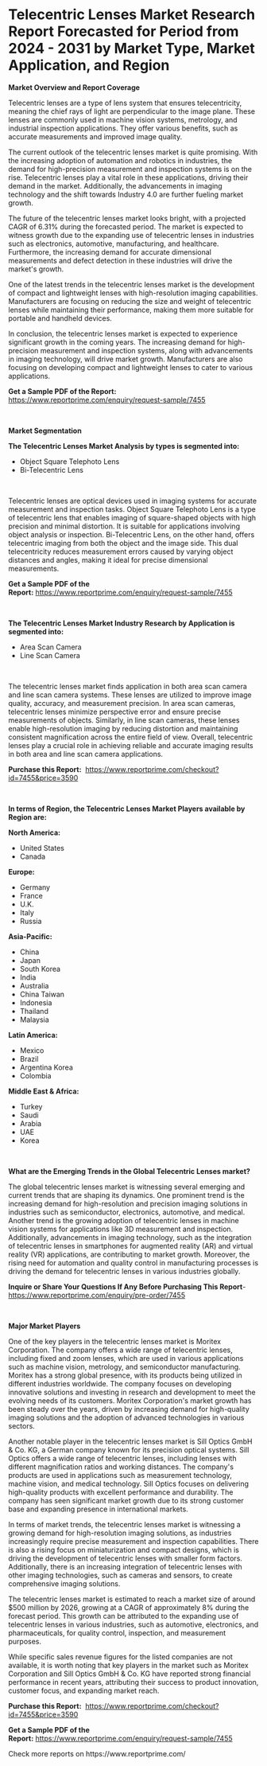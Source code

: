 <p><h1>Telecentric Lenses Market Research Report Forecasted for Period from 2024 -  2031 by Market Type, Market Application, and Region</h1></p><p><strong>Market Overview and Report Coverage</strong></p>
<p><p>Telecentric lenses are a type of lens system that ensures telecentricity, meaning the chief rays of light are perpendicular to the image plane. These lenses are commonly used in machine vision systems, metrology, and industrial inspection applications. They offer various benefits, such as accurate measurements and improved image quality.</p><p>The current outlook of the telecentric lenses market is quite promising. With the increasing adoption of automation and robotics in industries, the demand for high-precision measurement and inspection systems is on the rise. Telecentric lenses play a vital role in these applications, driving their demand in the market. Additionally, the advancements in imaging technology and the shift towards Industry 4.0 are further fueling market growth.</p><p>The future of the telecentric lenses market looks bright, with a projected CAGR of 6.31% during the forecasted period. The market is expected to witness growth due to the expanding use of telecentric lenses in industries such as electronics, automotive, manufacturing, and healthcare. Furthermore, the increasing demand for accurate dimensional measurements and defect detection in these industries will drive the market's growth.</p><p>One of the latest trends in the telecentric lenses market is the development of compact and lightweight lenses with high-resolution imaging capabilities. Manufacturers are focusing on reducing the size and weight of telecentric lenses while maintaining their performance, making them more suitable for portable and handheld devices.</p><p>In conclusion, the telecentric lenses market is expected to experience significant growth in the coming years. The increasing demand for high-precision measurement and inspection systems, along with advancements in imaging technology, will drive market growth. Manufacturers are also focusing on developing compact and lightweight lenses to cater to various applications.</p></p>
<p><strong>Get a Sample PDF of the Report:</strong> <a href="https://www.reportprime.com/enquiry/request-sample/7455">https://www.reportprime.com/enquiry/request-sample/7455</a></p>
<p>&nbsp;</p>
<p><strong>Market Segmentation</strong></p>
<p><strong>The Telecentric Lenses Market Analysis by types is segmented into:</strong></p>
<p><ul><li>Object Square Telephoto Lens</li><li>Bi-Telecentric Lens</li></ul></p>
<p>&nbsp;</p>
<p><p>Telecentric lenses are optical devices used in imaging systems for accurate measurement and inspection tasks. Object Square Telephoto Lens is a type of telecentric lens that enables imaging of square-shaped objects with high precision and minimal distortion. It is suitable for applications involving object analysis or inspection. Bi-Telecentric Lens, on the other hand, offers telecentric imaging from both the object and the image side. This dual telecentricity reduces measurement errors caused by varying object distances and angles, making it ideal for precise dimensional measurements.</p></p>
<p><strong>Get a Sample PDF of the Report:</strong>&nbsp;<a href="https://www.reportprime.com/enquiry/request-sample/7455">https://www.reportprime.com/enquiry/request-sample/7455</a></p>
<p>&nbsp;</p>
<p><strong>The Telecentric Lenses Market Industry Research by Application is segmented into:</strong></p>
<p><ul><li>Area Scan Camera</li><li>Line Scan Camera</li></ul></p>
<p>&nbsp;</p>
<p><p>The telecentric lenses market finds application in both area scan camera and line scan camera systems. These lenses are utilized to improve image quality, accuracy, and measurement precision. In area scan cameras, telecentric lenses minimize perspective error and ensure precise measurements of objects. Similarly, in line scan cameras, these lenses enable high-resolution imaging by reducing distortion and maintaining consistent magnification across the entire field of view. Overall, telecentric lenses play a crucial role in achieving reliable and accurate imaging results in both area and line scan camera applications.</p></p>
<p><strong>Purchase this Report:</strong>&nbsp; <a href="https://www.reportprime.com/checkout?id=7455&price=3590">https://www.reportprime.com/checkout?id=7455&price=3590</a></p>
<p>&nbsp;</p>
<p><strong>In terms of Region, the Telecentric Lenses Market Players available by Region are:</strong></p>
<p>
    <p> <strong> North America: </strong>
        <ul>
            <li>United States</li>
            <li>Canada</li>
        </ul>
        </p> 
    <p> <strong> Europe: </strong>
        <ul>
            <li>Germany</li>
            <li>France</li>
            <li>U.K.</li>
            <li>Italy</li>
            <li>Russia</li>
        </ul>
        </p> 
    <p> <strong> Asia-Pacific: </strong>
        <ul>
            <li>China</li>
            <li>Japan</li>
            <li>South Korea</li>
            <li>India</li>
            <li>Australia</li>
            <li>China Taiwan</li>
            <li>Indonesia</li>
            <li>Thailand</li>
            <li>Malaysia</li>
        </ul>
        </p> 
    <p> <strong> Latin America: </strong>
        <ul>
            <li>Mexico</li>
            <li>Brazil</li>
            <li>Argentina Korea</li>
            <li>Colombia</li>
        </ul>
        </p> 
    <p> <strong> Middle East & Africa: </strong>
        <ul>
            <li>Turkey</li>
            <li>Saudi</li>
            <li>Arabia</li>
            <li>UAE</li>
            <li>Korea</li>
        </ul>
    </p>
    </p>
<p>&nbsp;</p>
<p><strong>What are the Emerging Trends in the Global Telecentric Lenses market?</strong></p>
<p><p>The global telecentric lenses market is witnessing several emerging and current trends that are shaping its dynamics. One prominent trend is the increasing demand for high-resolution and precision imaging solutions in industries such as semiconductor, electronics, automotive, and medical. Another trend is the growing adoption of telecentric lenses in machine vision systems for applications like 3D measurement and inspection. Additionally, advancements in imaging technology, such as the integration of telecentric lenses in smartphones for augmented reality (AR) and virtual reality (VR) applications, are contributing to market growth. Moreover, the rising need for automation and quality control in manufacturing processes is driving the demand for telecentric lenses in various industries globally.</p></p>
<p><strong>Inquire or Share Your Questions If Any Before Purchasing This Report</strong>- <a href="https://www.reportprime.com/enquiry/pre-order/7455">https://www.reportprime.com/enquiry/pre-order/7455</a></p>
<p>&nbsp;</p>
<p><strong>Major Market Players</strong></p>
<p><p>One of the key players in the telecentric lenses market is Moritex Corporation. The company offers a wide range of telecentric lenses, including fixed and zoom lenses, which are used in various applications such as machine vision, metrology, and semiconductor manufacturing. Moritex has a strong global presence, with its products being utilized in different industries worldwide. The company focuses on developing innovative solutions and investing in research and development to meet the evolving needs of its customers. Moritex Corporation's market growth has been steady over the years, driven by increasing demand for high-quality imaging solutions and the adoption of advanced technologies in various sectors.</p><p>Another notable player in the telecentric lenses market is Sill Optics GmbH & Co. KG, a German company known for its precision optical systems. Sill Optics offers a wide range of telecentric lenses, including lenses with different magnification ratios and working distances. The company's products are used in applications such as measurement technology, machine vision, and medical technology. Sill Optics focuses on delivering high-quality products with excellent performance and durability. The company has seen significant market growth due to its strong customer base and expanding presence in international markets.</p><p>In terms of market trends, the telecentric lenses market is witnessing a growing demand for high-resolution imaging solutions, as industries increasingly require precise measurement and inspection capabilities. There is also a rising focus on miniaturization and compact designs, which is driving the development of telecentric lenses with smaller form factors. Additionally, there is an increasing integration of telecentric lenses with other imaging technologies, such as cameras and sensors, to create comprehensive imaging solutions.</p><p>The telecentric lenses market is estimated to reach a market size of around $500 million by 2026, growing at a CAGR of approximately 8% during the forecast period. This growth can be attributed to the expanding use of telecentric lenses in various industries, such as automotive, electronics, and pharmaceuticals, for quality control, inspection, and measurement purposes.</p><p>While specific sales revenue figures for the listed companies are not available, it is worth noting that key players in the market such as Moritex Corporation and Sill Optics GmbH & Co. KG have reported strong financial performance in recent years, attributing their success to product innovation, customer focus, and expanding market reach.</p></p>
<p><strong>Purchase this Report:</strong>&nbsp;&nbsp;<a href="https://www.reportprime.com/checkout?id=7455&price=3590">https://www.reportprime.com/checkout?id=7455&price=3590</a></p>
<p></p>
<p><strong>Get a Sample PDF of the Report:</strong>&nbsp;<a href="https://www.reportprime.com/enquiry/request-sample/7455">https://www.reportprime.com/enquiry/request-sample/7455</a></p>
<p>Check more reports on https://www.reportprime.com/</p>